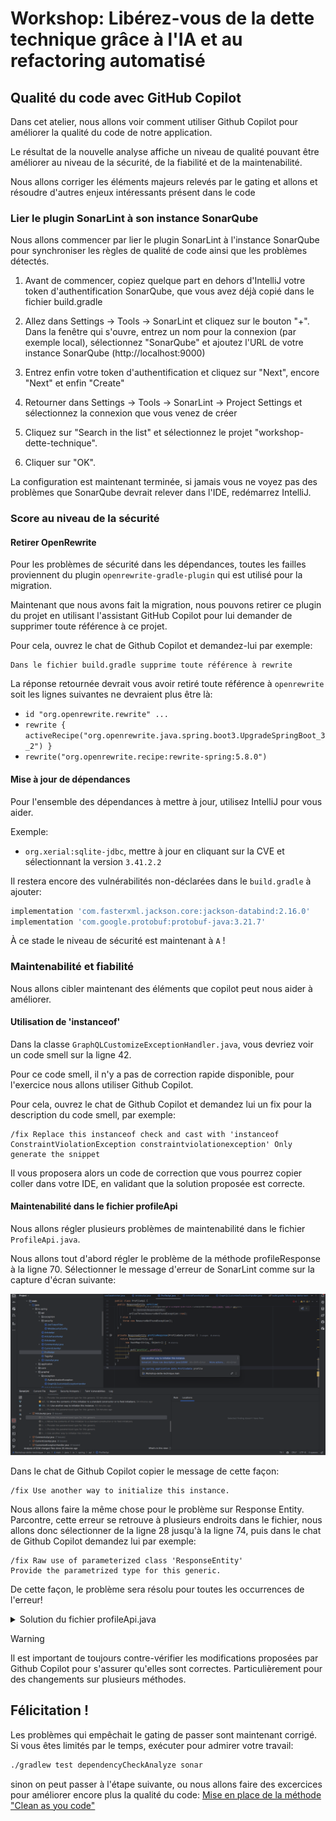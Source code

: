 # Workshop: Libérez-vous de la dette technique grâce à l'IA et au refactoring automatisé

## Qualité du code avec GitHub Copilot

Dans cet atelier, nous allons voir comment utiliser Github Copilot pour améliorer la qualité du code de notre application.

Le résultat de la nouvelle analyse affiche un niveau de qualité pouvant être améliorer au niveau de la sécurité, de la fiabilité et de la maintenabilité.

Nous allons corriger les éléments majeurs relevés par le gating et allons et résoudre d'autres enjeux intéressants présent dans le code

### Lier le plugin SonarLint à son instance SonarQube

Nous allons commencer par lier le plugin SonarLint à l'instance SonarQube pour synchroniser les règles de qualité de code ainsi que les problèmes détectés.

1. Avant de commencer, copiez quelque part en dehors d'IntelliJ votre token d'authentification SonarQube, que vous avez déjà copié dans le fichier build.gradle

2. Allez dans Settings → Tools → SonarLint et cliquez sur le bouton "+". Dans la fenêtre qui s'ouvre, entrez un nom pour la connexion (par exemple local), sélectionnez "SonarQube" et ajoutez l'URL de votre instance SonarQube (http://localhost:9000)
3. Entrez enfin votre token d'authentification et cliquez sur "Next", encore "Next" et enfin "Create"
4. Retourner dans Settings → Tools → SonarLint → Project Settings et sélectionnez la connexion que vous venez de créer
5. Cliquez sur "Search in the list" et sélectionnez le projet "workshop-dette-technique". 
6. Cliquer sur "OK".

La configuration est maintenant terminée, si jamais vous ne voyez pas des problèmes que SonarQube devrait relever dans l'IDE, redémarrez IntelliJ. 

### Score au niveau de la sécurité
#### Retirer OpenRewrite

Pour les problèmes de sécurité dans les dépendances, toutes les failles proviennent du plugin `openrewrite-gradle-plugin` qui est utilisé pour la migration.

Maintenant que nous avons fait la migration, nous pouvons retirer ce plugin du projet en utilisant l'assistant GitHub Copilot pour lui demander de supprimer toute référence à ce projet.

Pour cela, ouvrez le chat de Github Copilot et demandez-lui par exemple:

```
Dans le fichier build.gradle supprime toute référence à rewrite
```

La réponse retournée devrait vous avoir retiré toute référence à `openrewrite` soit les lignes suivantes ne devraient plus être là: 

- `id "org.openrewrite.rewrite" ...`
- `rewrite { activeRecipe("org.openrewrite.java.spring.boot3.UpgradeSpringBoot_3_2") }`
- `rewrite("org.openrewrite.recipe:rewrite-spring:5.8.0")`

#### Mise à jour de dépendances

Pour l'ensemble des dépendances à mettre à jour, utilisez IntelliJ pour vous aider.

Exemple: 
- `org.xerial:sqlite-jdbc`, mettre à jour en cliquant sur la CVE et sélectionnant la version `3.41.2.2`

Il restera encore des vulnérabilités non-déclarées dans le `build.gradle` à ajouter: 

```groovy
implementation 'com.fasterxml.jackson.core:jackson-databind:2.16.0'
implementation 'com.google.protobuf:protobuf-java:3.21.7'
```

À ce stade le niveau de sécurité est maintenant à `A` !

### Maintenabilité et fiabilité

Nous allons cibler maintenant des éléments que copilot peut nous aider à améliorer.

#### Utilisation de 'instanceof'

Dans la classe `GraphQLCustomizeExceptionHandler.java`, vous devriez voir un code smell sur la ligne 42.

Pour ce code smell, il n'y a pas de correction rapide disponible, pour l'exercice nous allons utiliser Github Copilot.

Pour cela, ouvrez le chat de Github Copilot et demandez lui un fix pour la description du code smell, par exemple:

```
/fix Replace this instanceof check and cast with 'instanceof ConstraintViolationException constraintviolationexception' Only generate the snippet
```

Il vous proposera alors un code de correction que vous pourrez copier coller dans votre IDE, en validant que la solution proposée est correcte.


#### Maintenabilité dans le fichier profileApi 

Nous allons régler plusieurs problèmes de maintenabilité dans le fichier `ProfileApi.java`. 

Nous allons tout d'abord régler le problème de la méthode profileResponse à la ligne 70. Sélectionner le message d'erreur de SonarLint comme sur la capture d'écran suivante: 

![Alt text](profileApi.png)

Dans le chat de Github Copilot copier le message de cette façon: 

```
/fix Use another way to initialize this instance.
```

Nous allons faire la même chose pour le problème sur Response Entity. Parcontre, cette erreur se retrouve à plusieurs endroits dans le fichier, nous allons donc sélectionner de la ligne 28 jusqu'à la ligne 74, puis dans le chat de Github Copilot demandez lui par exemple:

```
/fix Raw use of parameterized class 'ResponseEntity' 
Provide the parametrized type for this generic.
```

De cette façon, le problème sera résolu pour toutes les occurrences de l'erreur!

<details>
    <summary>Solution du fichier profileApi.java</summary>
    
```java
    @GetMapping
    public ResponseEntity<HashMap<String, ProfileData>> getProfile(
        @PathVariable String username, @AuthenticationPrincipal User user) {
      return profileQueryService
          .findByUsername(username, user)
          .map(this::profileResponse)
          .orElseThrow(ResourceNotFoundException::new);
    }
    
    @PostMapping(path = "follow")
    public ResponseEntity<HashMap<String, ProfileData>> follow(
        @PathVariable String username, @AuthenticationPrincipal User user) {
      return userRepository
          .findByUsername(username)
          .map(
              target -> {
                FollowRelation followRelation = new FollowRelation(user.getId(), target.getId());
                userRepository.saveRelation(followRelation);
                return profileResponse(profileQueryService.findByUsername(username, user).get());
              })
          .orElseThrow(ResourceNotFoundException::new);
    }
    
    @DeleteMapping(path = "follow")
    public ResponseEntity<HashMap<String, ProfileData>> unfollow(
        @PathVariable String username, @AuthenticationPrincipal User user) {
      Optional<User> userOptional = userRepository.findByUsername(username);
      if (userOptional.isPresent()) {
        User target = userOptional.get();
        return userRepository
            .findRelation(user.getId(), target.getId())
            .map(
                relation -> {
                  userRepository.removeRelation(relation);
                  return profileResponse(profileQueryService.findByUsername(username, user).get());
                })
            .orElseThrow(ResourceNotFoundException::new);
      } else {
        throw new ResourceNotFoundException();
      }
    }
    
    private ResponseEntity<HashMap<String, ProfileData>> profileResponse(ProfileData profile) {
      HashMap<String, ProfileData> map = new HashMap<>();
      map.put("profile", profile);
    
      return ResponseEntity.ok(map);
    }
```
</details>

> [!WARNING]
Il est important de toujours contre-vérifier les modifications proposées par Github Copilot pour s'assurer qu'elles sont correctes. Particulièrement pour des changements sur plusieurs méthodes.

## Félicitation !

Les problèmes qui empêchait le gating de passer sont maintenant corrigé. Si vous êtes limités par le temps, exécuter pour admirer votre travail:

```bash
./gradlew test dependencyCheckAnalyze sonar 
```

sinon on peut passer à l'étape suivante, ou nous allons faire des excercices pour améliorer encore plus la qualité du code: [Mise en place de la méthode "Clean as you code"](COMPLEXITY.md)

